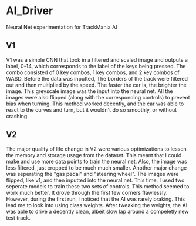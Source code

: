 # AI_Driver
Neural Net experimentation for TrackMania AI

## V1
V1 was a simple CNN that took in a filtered and scaled image and outputs a label, 0-14, which corresponds to the label of the keys being pressed. The combo consisted of 0 key combos, 1 key combos, and 2 key combos of WASD. Before the data was inputted, The borders of the track were filtered out and then multiplied by the speed. The faster the car is, the brighter the image. This greyscale image was the input into the neural net. All the images were also flipped (along with the corresponding controls) to prevent bias when turning. This method worked decently, and the car was able to react to the curves and turn, but it wouldn't do so smoothly, or without crashing.

## V2
The major quality of life change in V2 were various optimizations to lessen the memory and storage usage from the dataset. This meant that I could make and use more data points to train the neural net. Also, the image was less filtered, just cropped to be much much smaller. Another major change was seperating the "gas pedal" and "steering wheel". The images were flipped, like v1, and then inputted into the neural net. This time, I used two seperate models to train these two sets of controls. This method seemed to work much better. It drove through the first few corners flawlessly. However, during the first run, I noticed that the AI was rarely braking. This lead me to look into using class weights. After tweaking the weights, the AI was able to drive a decently clean, albeit slow lap around a compeletly new test track.
